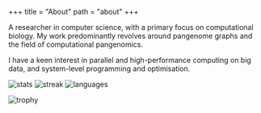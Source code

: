 +++
title = "About"
path = "about"
+++

A researcher in computer science, with a primary focus on computational biology. My work predominantly revolves around pangenome graphs and the field of computational pangenomics.

I have a keen interest in parallel and high-performance computing on big data, and system-level programming and optimisation.

![stats](https://github-readme-stats.vercel.app/api?username=cartoonist&theme=moltack&show_icons=true&hide_border=true&count_private=true&card_width=500px)
![streak](https://github-readme-streak-stats.herokuapp.com/?user=cartoonist&theme=moltack&hide_border=true&card_width=500px)
![languages](https://github-readme-stats.vercel.app/api/top-langs/?username=cartoonist&theme=moltack&show_icons=true&hide_border=true&layout=compact&card_width=500px)

![trophy](https://github-profile-trophy.vercel.app/?username=cartoonist&title=MultiLanguage,LongTimeUser,Experience,Star&column=4&margin-w=2)
